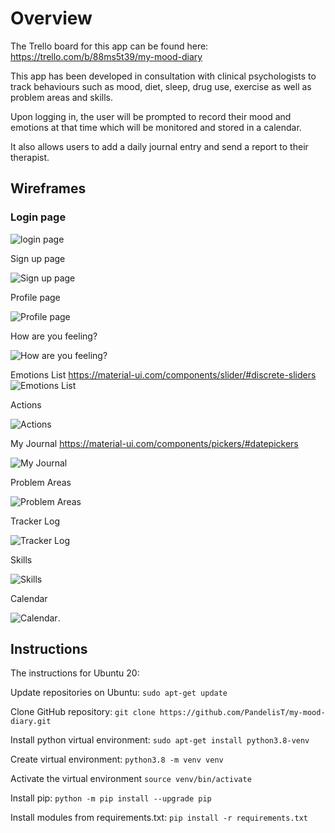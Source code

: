 # Overview

The Trello board for this app can be found here: https://trello.com/b/88ms5t39/my-mood-diary

This app has been developed in consultation with clinical psychologists to track behaviours such as mood, diet, sleep, drug use, exercise as well as problem areas and skills.

Upon logging in, the user will be prompted to record their mood and emotions at that time which will be monitored and stored in a calendar.

It also allows users to add a daily journal entry and send a report to their therapist.

## Wireframes

### Login page

![login page](docs/Login_page_wireframe.png)

Sign up page

![Sign up page](docs/Sign_up_page_wireframe.png)

Profile page

![Profile page](docs/Profile_wireframe.png)

How are you feeling?

![How are you feeling?](docs/How_are_you_feeling_wireframe.png)

Emotions List
https://material-ui.com/components/slider/#discrete-sliders
![Emotions List](docs/Emotions_list_wireframe.png)

Actions

![Actions](docs/Actions_wireframe.png)

My Journal
https://material-ui.com/components/pickers/#datepickers

![My Journal](docs/Journal_wireframe.png)

Problem Areas

![Problem Areas](docs/Problem_areas_wireframe.png)

Tracker Log

![Tracker Log](docs/tracker_log_wireframe.png)

Skills

![Skills](docs/Skills_wireframe.png)

Calendar

![Calendar](docs/Calendar_wireframe.png).

## Instructions

The instructions for Ubuntu 20:

Update repositories on Ubuntu: `sudo apt-get update`

Clone GitHub repository: `git clone https://github.com/PandelisT/my-mood-diary.git`

Install python virtual environment: `sudo apt-get install python3.8-venv`

Create virtual environment: `python3.8 -m venv venv`

Activate the virtual environment `source venv/bin/activate`

Install pip: `python -m pip install --upgrade pip`

Install modules from requirements.txt: `pip install -r requirements.txt`